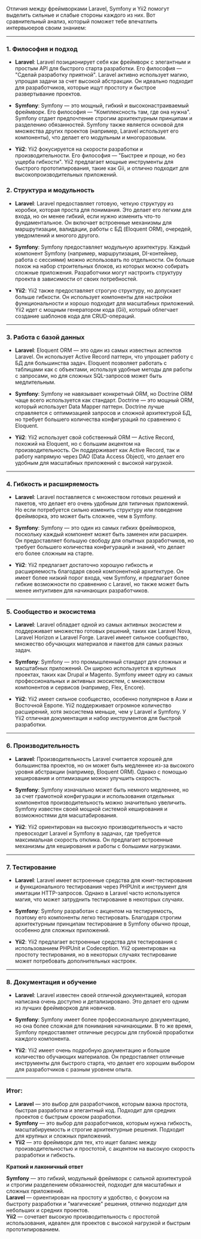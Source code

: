 
Отличия между фреймворками Laravel, Symfony и Yii2 помогут выделить сильные и слабые стороны каждого из них. Вот сравнительный анализ, который поможет тебе впечатлить интервьюеров своим знанием:

---

### 1. **Философия и подход**

- **Laravel**: Laravel позиционирует себя как фреймворк с элегантным и простым API для быстрого старта разработки. Его философия — "Сделай разработку приятной". Laravel активно использует магию, упрощая задачи за счет высокой абстракции. Он идеально подходит для разработчиков, которые ищут простоту и быстрое развертывание проектов.
    
- **Symfony**: Symfony — это мощный, гибкий и высоконастраиваемый фреймворк. Его философия — "Комплексность там, где она нужна". Symfony отдает предпочтение строгим архитектурным принципам и разделению обязанностей. Symfony также является основой для множества других проектов (например, Laravel использует его компоненты), что делает его модульным и многоразовым.
    
- **Yii2**: Yii2 фокусируется на скорости разработки и производительности. Его философия — "Быстрее и проще, но без ущерба гибкости". Yii2 предлагает мощные инструменты для быстрого прототипирования, такие как Gii, и отлично подходит для высокопроизводительных приложений.
### 2. **Структура и модульность**

- **Laravel**: Laravel предоставляет готовую, четкую структуру из коробки, которая проста для понимания. Это делает его легким для входа, но он менее гибкий, если нужно изменить что-то фундаментальное. Он включает встроенные механизмы для маршрутизации, валидации, работы с БД (Eloquent ORM), очередей, уведомлений и многого другого.
    
- **Symfony**: Symfony предоставляет модульную архитектуру. Каждый компонент Symfony (например, маршрутизация, DI-контейнер, работа с сессиями) можно использовать по отдельности. Он больше похож на набор строительных блоков, из которых можно собирать сложные приложения. Разработчики могут настроить структуру проекта в зависимости от своих потребностей.
    
- **Yii2**: Yii2 также предоставляет строгую структуру, но допускает больше гибкости. Он использует компоненты для настройки функциональности и хорошо подходит для масштабных приложений. Yii2 идет с мощным генератором кода (Gii), который облегчает создание шаблонов кода для CRUD-операций.
    

---

### 3. **Работа с базой данных**

- **Laravel**: Eloquent ORM — это один из самых известных аспектов Laravel. Он использует Active Record паттерн, что упрощает работу с БД для большинства задач. Eloquent позволяет работать с таблицами как с объектами, используя удобные методы для работы с запросами, но для сложных SQL-запросов может быть медлительным.
    
- **Symfony**: Symfony не навязывает конкретный ORM, но Doctrine ORM чаще всего используется как стандарт. Doctrine — это мощный ORM, который использует Data Mapper паттерн. Doctrine лучше справляется с оптимизацией запросов и сложной архитектурой БД, но требует большего количества конфигураций по сравнению с Eloquent.
    
- **Yii2**: Yii2 использует свой собственный ORM — Active Record, похожий на Eloquent, но с большим акцентом на производительность. Он поддерживает как Active Record, так и работу напрямую через DAO (Data Access Object), что делает его удобным для масштабных приложений с высокой нагрузкой.
    

---

### 4. **Гибкость и расширяемость**

- **Laravel**: Laravel поставляется с множеством готовых решений и пакетов, что делает его очень удобным для типичных приложений. Но если потребуется сильно изменить структуру или поведение фреймворка, это может быть сложнее, чем в Symfony.
    
- **Symfony**: Symfony — это один из самых гибких фреймворков, поскольку каждый компонент может быть заменен или расширен. Он предоставляет большую свободу для опытных разработчиков, но требует большего количества конфигураций и знаний, что делает его более сложным на старте.
    
- **Yii2**: Yii2 предлагает достаточно хорошую гибкость и расширяемость благодаря своей компонентной архитектуре. Он имеет более низкий порог входа, чем Symfony, и предлагает более гибкие возможности по сравнению с Laravel, но также может быть менее интуитивен для начинающих разработчиков.
    

---

### 5. **Сообщество и экосистема**

- **Laravel**: Laravel обладает одной из самых активных экосистем и поддерживает множество готовых решений, таких как Laravel Nova, Laravel Horizon и Laravel Forge. Laravel имеет сильное сообщество, множество обучающих материалов и пакетов для самых разных задач.
    
- **Symfony**: Symfony — это промышленный стандарт для сложных и масштабных приложений. Он широко используется в крупных проектах, таких как Drupal и Magento. Symfony имеет одну из самых профессиональных и активных экосистем, с множеством компонентов и сервисов (например, Flex, Encore).
    
- **Yii2**: Yii2 имеет сильное сообщество, особенно популярное в Азии и Восточной Европе. Yii2 поддерживает огромное количество расширений, хотя экосистема меньше, чем у Laravel и Symfony. У Yii2 отличная документация и набор инструментов для быстрой разработки.
    

---

### 6. **Производительность**

- **Laravel**: Производительность Laravel считается хорошей для большинства проектов, но он может быть медленнее из-за высокого уровня абстракции (например, Eloquent ORM). Однако с помощью кеширования и оптимизации можно улучшить скорость.
    
- **Symfony**: Symfony изначально может быть немного медленнее, но за счет грамотной конфигурации и использования отдельных компонентов производительность можно значительно увеличить. Symfony известен своей мощной системой кеширования и возможностями для масштабирования.
    
- **Yii2**: Yii2 ориентирован на высокую производительность и часто превосходит Laravel и Symfony в задачах, где требуется максимальная скорость отклика. Он предлагает встроенные механизмы для кеширования и работы с большими нагрузками.
    

---

### 7. **Тестирование**

- **Laravel**: Laravel имеет встроенные средства для юнит-тестирования и функционального тестирования через PHPUnit и инструмент для имитации HTTP-запросов. Однако в Laravel часто используется магия, что может затруднить тестирование в некоторых случаях.
    
- **Symfony**: Symfony разработан с акцентом на тестируемость, поэтому его компоненты легко тестировать. Благодаря строгим архитектурным принципам тестирование в Symfony обычно проще, особенно для сложных приложений.
    
- **Yii2**: Yii2 предлагает встроенные средства для тестирования с использованием PHPUnit и Codeception. Yii2 ориентирован на простоту тестирования, но в некоторых случаях тестирование может потребовать дополнительных настроек.
    

---

### 8. **Документация и обучение**

- **Laravel**: Laravel известен своей отличной документацией, которая написана очень доступно и детализировано. Это делает его одним из лучших фреймворков для новичков.
    
- **Symfony**: Symfony имеет более профессиональную документацию, но она более сложная для понимания начинающими. В то же время, Symfony предоставляет отличные ресурсы для глубокой проработки каждого компонента.
    
- **Yii2**: Yii2 имеет очень подробную документацию и большое количество обучающих материалов. Он предоставляет отличные инструменты для быстрого старта, что делает его хорошим выбором для разработчиков с разным уровнем опыта.
    

---

### Итог:

- **Laravel** — это выбор для разработчиков, которым важна простота, быстрая разработка и элегантный код. Подходит для средних проектов с быстрым сроком разработки.
- **Symfony** — это выбор для разработчиков, которым нужна гибкость, масштабируемость и строгие архитектурные решения. Подходит для крупных и сложных приложений.
- **Yii2** — это фреймворк для тех, кто ищет баланс между производительностью и простотой, с акцентом на высокую скорость разработки и гибкость.

**Краткий и лаконичный ответ**

**Symfony** — это гибкий, модульный фреймворк с сильной архитектурой и строгим разделением обязанностей, подходит для масштабных и сложных приложений.  
**Laravel** — ориентирован на простоту и удобство, с фокусом на быстроту разработки и "магические" решения, отлично подходит для небольших и средних проектов.  
**Yii2** — сочетает высокую производительность с простотой использования, идеален для проектов с высокой нагрузкой и быстрым прототипированием.